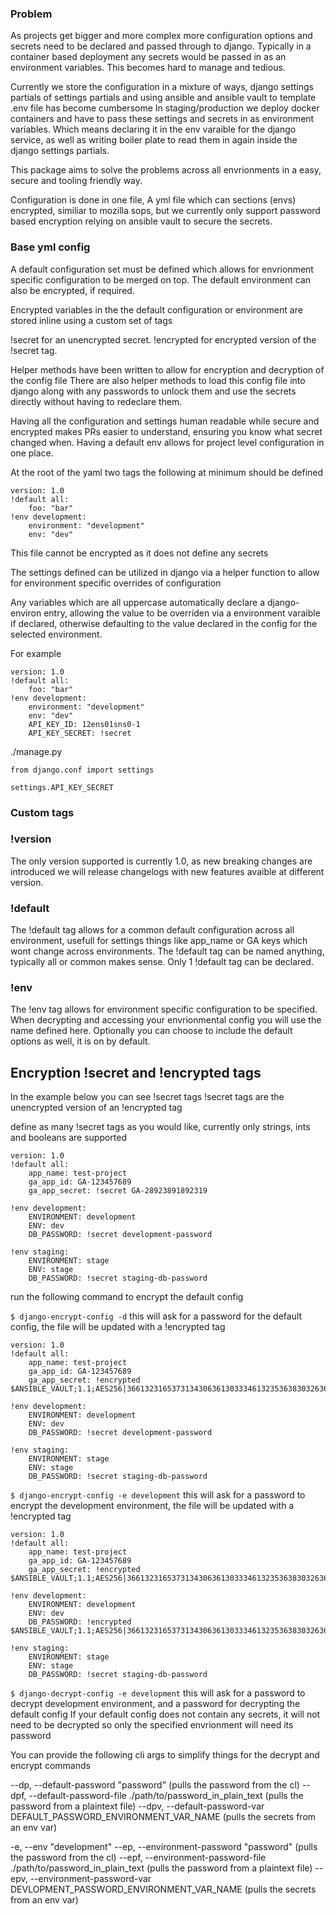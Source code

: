 ### Problem
As projects get bigger and more complex more configuration options and secrets need to be declared and passed through to django. 
Typically in a container based deployment any secrets would be passed in as an environment variables. This becomes hard to manage and tedious.

Currently we store the configuration in a mixture of ways, django settings partials of settings partials and using  ansible and ansible vault to template  .env file has become cumbersome 
In staging/production we deploy docker containers and have to pass these settings and secrets in as environment variables. 
Which means declaring it in the env varaible for the django service, as well as writing boiler plate to read them in again inside the django settings partials.


This package aims to solve the problems across all envrionments in a easy, secure and tooling friendly way.

Configuration is done in one file, A yml file which can sections (envs) encrypted, similiar to mozilla sops, but we currently only support password based encryption relying 
on ansible vault to secure the secrets.


### Base yml config

A default configuration set must be defined which allows for envrionment specific configuration to be merged on top.
The default environment can also be encrypted, if required.

Encrypted variables in the the default configuration or environment are stored inline using a custom set of tags

!secret for an unencrypted secret.
!encrypted for encrypted version of the !secret tag.

Helper methods have been written to allow for encryption and decryption of the config file
There are also helper methods to load this config file into django along with any passwords to unlock them and use the secrets directly without having to redeclare them.

Having all the configuration and settings human readable while secure and encrypted makes PRs easier to understand, ensuring you know what secret changed when.
Having a default env allows for project level configuration in one place.

At the root of the yaml two tags the following at minimum should be defined
```
version: 1.0
!default all:
    foo: "bar"
!env development:
    environment: "development"
    env: "dev"    
```
This file cannot be encrypted as it does not define any secrets



The settings defined can be utilized in django via a helper function to allow for environment specific overrides of configuration


Any variables which are all uppercase automatically declare a django-environ entry,
allowing the value to be overriden via a environment varaible if declared, otherwise defaulting to the value declared in the config for the selected environment.

For example

```
version: 1.0
!default all:
    foo: "bar"
!env development:
    environment: "development"
    env: "dev"
    API_KEY_ID: 12ens01sns0-1
    API_KEY_SECRET: !secret    
```

./manage.py 


```
from django.conf import settings

settings.API_KEY_SECRET

```





### Custom tags

### !version
The only version supported is currently 1.0, as new breaking changes are introduced we will release changelogs with new features avaible at different version.

### !default
The !default tag allows for a common default configuration across all environment, usefull for settings things like app_name or GA keys which wont change across environments. The !default tag can be named anything, typically all or common makes sense.
Only 1 !default tag can be declared.

### !env
The !env tag allows for environment specific configuration to be specified. When decrypting and accessing your envrionmental config you will use the name defined here. Optionally you can choose to include the default options as well, it is on by default.




## Encryption !secret and !encrypted tags

In the example below you can see !secret tags
!secret tags are the unencrypted version of an !encrypted tag

define as many !secret tags as you would like, currently only strings, ints and booleans are supported

```
version: 1.0
!default all:
    app_name: test-project
    ga_app_id: GA-123457689
    ga_app_secret: !secret GA-28923891892319

!env development:
    ENVIRONMENT: development
    ENV: dev
    DB_PASSWORD: !secret development-password

!env staging:
    ENVIRONMENT: stage
    ENV: stage
    DB_PASSWORD: !secret staging-db-password

```

run the following command to encrypt the default config

`$ django-encrypt-config -d`
this will ask for a password for the default config, the file will be updated with a !encrypted tag

```
version: 1.0
!default all:
    app_name: test-project
    ga_app_id: GA-123457689
    ga_app_secret: !encrypted $ANSIBLE_VAULT;1.1;AES256|36613231653731343063613033346132353638303263623763653766663564363162313132353338|3961663561333236343631616530373763376130356532380a316536333930376534666630636264|34363165633730663731303431623762636434353538653665353964343365613764373731363232|3462623530313138620a393135613135343732613334373831303064613930663263663233346630|3438|

!env development:
    ENVIRONMENT: development
    ENV: dev
    DB_PASSWORD: !secret development-password

!env staging:
    ENVIRONMENT: stage
    ENV: stage
    DB_PASSWORD: !secret staging-db-password

```

`$ django-encrypt-config -e development`
this will ask for a password to encrypt the development environment, the file will be updated with a !encrypted tag


```
version: 1.0
!default all:
    app_name: test-project
    ga_app_id: GA-123457689
    ga_app_secret: !encrypted $ANSIBLE_VAULT;1.1;AES256|36613231653731343063613033346132353638303263623763653766663564363162313132353338|3961663561333236343631616530373763376130356532380a316536333930376534666630636264|34363165633730663731303431623762636434353538653665353964343365613764373731363232|3462623530313138620a393135613135343732613334373831303064613930663263663233346630|3438|

!env development:
    ENVIRONMENT: development
    ENV: dev
    DB_PASSWORD: !encrypted $ANSIBLE_VAULT;1.1;AES256|36613231653731343063613033346132353638303263623763653766663564363162313132353338|3961663561333236343631616530373763376130356532380a316536333930376534666630636264|34363165633730663731303431623762636434353538653665353964343365613764373731363232|3462623530313138620a393135613135343732613334373831303064613930663263663233346630|3438|

!env staging:
    ENVIRONMENT: stage
    ENV: stage
    DB_PASSWORD: !secret staging-db-password

```


`$ django-decrypt-config -e development`
this will ask for a password to decrypt development environment, and a password for decrypting the default config
If your default config does not contain any secrets, it will not need to be decrypted so only the specified envrionment will need its password

You can provide the following cli args to simplify things for the decrypt and encrypt commands

--dp, --default-password "password" (pulls the password from the cl)
--dpf, --default-password-file ./path/to/password_in_plain_text (pulls the password from a plaintext file)
--dpv, --default-password-var DEFAULT_PASSWORD_ENVIRONMENT_VAR_NAME (pulls the secrets from an env var)

-e, --env "development"
--ep, --environment-password "password" (pulls the password from the cl)
--epf, --environment-password-file ./path/to/password_in_plain_text (pulls the password from a plaintext file)
--epv, --environment-password-var DEVLOPMENT_PASSWORD_ENVIRONMENT_VAR_NAME (pulls the secrets from an env var)



